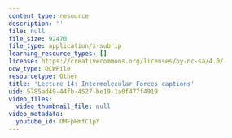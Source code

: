 ```yaml
---
content_type: resource
description: ''
file: null
file_size: 92470
file_type: application/x-subrip
learning_resource_types: []
license: https://creativecommons.org/licenses/by-nc-sa/4.0/
ocw_type: OCWFile
resourcetype: Other
title: 'Lecture 14: Intermolecular Forces captions'
uid: 5785ad49-44fb-4527-be19-1a0f477f4919
video_files:
  video_thumbnail_file: null
video_metadata:
  youtube_id: OMFpHmfC1pY
---
```


